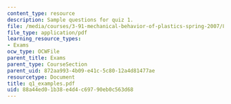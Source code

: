 ```yaml
---
content_type: resource
description: Sample questions for quiz 1.
file: /media/courses/3-91-mechanical-behavior-of-plastics-spring-2007/88a44ed01b38e4d4c69790eb0c563d68_q1_examples.pdf
file_type: application/pdf
learning_resource_types:
- Exams
ocw_type: OCWFile
parent_title: Exams
parent_type: CourseSection
parent_uid: 872aa993-4b09-e41c-5c80-12a4d81477ae
resourcetype: Document
title: q1_examples.pdf
uid: 88a44ed0-1b38-e4d4-c697-90eb0c563d68
---
```

